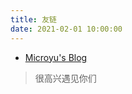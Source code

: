 ```yaml
---
title: 友链
date: 2021-02-01 10:00:00
---
```


- [Microyu's Blog](https://blog.microyu.top/)
> 很高兴遇见你们